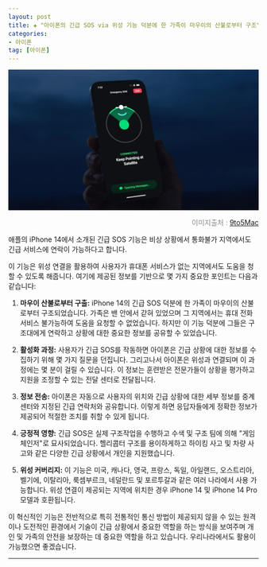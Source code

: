 ```yaml
---
layout: post  
title: ✚ "아이폰의 긴급 SOS via 위성 기능 덕분에 한 가족이 마우이의 산불로부터 구조"
categories:
- 아이폰
tag: [아이폰]
---
```


<div class="markdown-image">
<img src="/assets/article_images/2023-08-10-iPhone-14-satellite-connectivity/1.jpg" alt="" align="middle"/><p style="text-align:right;  color:#878787"> 이미지출처 : <a href="https://9to5mac.com/2023/08/09/family-rescued-wildfires-maui-iphone-satellite/"> 9to5Mac </a></p> </div>

<p class="drop-korean">
애플의 iPhone 14에서 소개된 긴급 SOS 기능은 비상 상황에서 통화불가 지역에서도 긴급 서비스에 연락이 가능하다고 합니다.
</p>
 이 기능은 위성 연결을 활용하여 사용자가 휴대폰 서비스가 없는 지역에서도 도움을 청할 수 있도록 해줍니다. 여기에 제공된 정보를 기반으로 몇 가지 중요한 포인트는 다음과 같습니다:

1. **마우이 산불로부터 구출:** iPhone 14의 긴급 SOS 덕분에 한 가족이 마우이의 산불로부터 구조되었습니다. 가족은 밴 안에서 갇혀 있었으며 그 지역에서는 휴대 전화 서비스 불가능하여 도움을 요청할 수 없었습니다. 하지만 이 기능 덕분에 그들은 구조대에게 연락하고 상황에 대한 중요한 정보를 공유할 수 있었습니다.

2. **활성화 과정:** 사용자가 긴급 SOS를 작동하면 아이폰은 긴급 상황에 대한 정보를 수집하기 위해 몇 가지 질문을 던집니다. 그리고나서 아이폰은 위성과 연결되며 이 과정에는 몇 분이 걸릴 수 있습니다. 이 정보는 훈련받은 전문가들이 상황을 평가하고 지원을 조정할 수 있는 전달 센터로 전달됩니다.

3. **정보 전송:** 아이폰은 자동으로 사용자의 위치와 긴급 상황에 대한 세부 정보를 중계 센터와 지정된 긴급 연락처와 공유합니다. 이렇게 하면 응답자들에게 정확한 정보가 제공되어 적절한 조치를 취할 수 있게 됩니다.

4. **긍정적 영향:** 긴급 SOS은 실제 구조작업을 수행하고 수색 및 구조 팀에 의해 "게임 체인저"로 묘사되었습니다. 헬리콥터 구조를 용이하게하고 하이킹 사고 및 차량 사고와 같은 다양한 긴급 상황에서 개인을 지원했습니다.

5. **위성 커버리지:** 이 기능은 미국, 캐나다, 영국, 프랑스, 독일, 아일랜드, 오스트리아, 벨기에, 이탈리아, 룩셈부르크, 네덜란드 및 포르투갈과 같은 여러 나라에서 사용 가능합니다. 위성 연결이 제공되는 지역에 위치한 경우 iPhone 14 및 iPhone 14 Pro 모델과 호환됩니다.

이 혁신적인 기능은 전반적으로 특히 전통적인 통신 방법이 제공되지 않을 수 있는 원격이나 도전적인 환경에서 기술이 긴급 상황에서 중요한 역할을 하는 방식을 보여주며 개인 및 가족의 안전을 보장하는 데 중요한 역할을 하고 있습니다. 우리나라에서도 활용이 가능했으면 좋겠습니다.

---